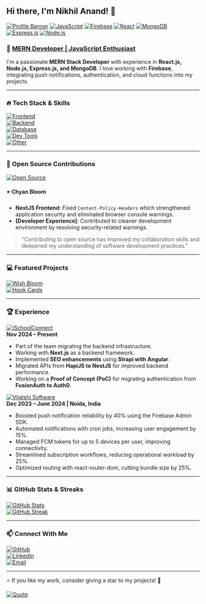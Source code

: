 ## Hi there, I'm Nikhil Anand! 👋

[![Profile Banner](https://img.shields.io/badge/MERN-Stack-blue?style=for-the-badge)](https://github.com/niksanand1717) [![JavaScript](https://img.shields.io/badge/JavaScript-ES6+-yellow?style=for-the-badge)](https://developer.mozilla.org/en-US/docs/Web/JavaScript) [![Firebase](https://img.shields.io/badge/Firebase-Cloud-orange?style=for-the-badge)](https://firebase.google.com/) [![React](https://img.shields.io/badge/React-Blue?logo=react&logoColor=white&style=for-the-badge)](https://react.dev/) [![MongoDB](https://img.shields.io/badge/MongoDB-Green?logo=mongodb&logoColor=white&style=for-the-badge)](https://www.mongodb.com/) [![Express.js](https://img.shields.io/badge/Express.js-Black?logo=express&logoColor=white&style=for-the-badge)](https://expressjs.com/) [![Node.js](https://img.shields.io/badge/Node.js-Green?logo=node.js&logoColor=white&style=for-the-badge)](https://nodejs.org/)

### 🚀 [MERN Developer | JavaScript Enthusiast](https://github.com/niksanand1717)

I'm a passionate **MERN Stack Developer** with experience in **React.js, Node.js, Express.js, and MongoDB**. I love working with **Firebase**, integrating push notifications, authentication, and cloud functions into my projects.

---

### 🔥 Tech Stack & Skills

[![Frontend](https://img.shields.io/badge/Frontend-React.js%20|%20Next.js%20|%20MUI%20|%20Tailwind%20CSS-blue?style=for-the-badge)]()  
[![Backend](https://img.shields.io/badge/Backend-Node.js%20|%20Express.js%20|%20Nest.js%20|%20Firebase%20Functions-red?style=for-the-badge)]()  
[![Database](https://img.shields.io/badge/Database-MongoDB%20|%20Prisma%20ORM%20|%20Firebase%20Firestore-green?style=for-the-badge)]()  
[![Dev Tools](https://img.shields.io/badge/Dev%20Tools-Git%20|%20GitHub%20|%20VS%20Code%20|%20Postman-orange?style=for-the-badge)](https://git-scm.com/)  
[![Other](https://img.shields.io/badge/Other-WebSockets%20|%20Cron%20Jobs%20|%20Cloud%20Messaging%20(FCM)%20|%20-purple?style=for-the-badge)](https://firebase.google.com/docs/cloud-messaging)

---

### 🤝 Open Source Contributions

[![Open Source](https://img.shields.io/badge/Open%20Source-Contributor-success?style=for-the-badge&logo=github)](https://github.com/niksanand1717)

#### ⭐ Chyan Bloom
- **NextJS Frontend**: Fixed `Content-Policy-Headers` which strengthened application security and eliminated browser console warnings.
- **[Developer Experience]**: Contributed to cleaner development environment by resolving security-related warnings.

> "Contributing to open source has improved my collaboration skills and deepened my understanding of software development practices."

---

### 💻 Featured Projects

[![Wish Bloom](https://img.shields.io/badge/Wish%20Bloom-SaaS%20App%20for%20Automating%20Birthday%20Wishes-brightgreen?style=for-the-badge)]()  
[![Hook Cards](https://img.shields.io/badge/Hook%20Cards-Business%20Cards%20-blueviolet?style=for-the-badge)]((https://hook.cards/))

---

### 🏆 Experience

[![iSchoolConnect](https://img.shields.io/badge/iSchoolConnect-Intern%20Software%20Engineer-blue?style=for-the-badge)](https://ischoolconnect.com/)  
**Nov 2024 – Present**  
- Part of the team migrating the backend infrastructure.  
- Working with **Next.js** as a backend framework.  
- Implemented **SEO enhancements** using **Strapi with Angular**.  
- Migrated APIs from **HapiJS to NestJS** for improved backend performance.  
- Working on a **Proof of Concept (PoC)** for migrating authentication from **FusionAuth to Auth0**.  

[![Vijatshi Software](https://img.shields.io/badge/Vijatshi%20Software-Software%20Engineer-red?style=for-the-badge)](https://www.vijatshisoftware.com/)  
**Dec 2023 – June 2024 | Noida, India**  
- Boosted push notification reliability by 40% using the Firebase Admin SDK.  
- Automated notifications with cron jobs, increasing user engagement by 15%.  
- Managed FCM tokens for up to 5 devices per user, improving connectivity.  
- Streamlined subscription workflows, reducing operational workload by 25%.  
- Optimized routing with react-router-dom, cutting bundle size by 25%.  

---

### 📊 GitHub Stats & Streaks

[![GitHub Stats](https://github-readme-stats.vercel.app/api?username=niksanand1717&show_icons=true&theme=radical)](https://github.com/niksanand1717)  
[![GitHub Streak](https://streak-stats.demolab.com/?user=niksanand1717&theme=radical)](https://github.com/niksanand1717)  

---

### 📫 Connect With Me

[![GitHub](https://img.shields.io/badge/GitHub-niksanand1717-black?style=for-the-badge&logo=github)](https://github.com/niksanand1717)  
[![LinkedIn](https://img.shields.io/badge/LinkedIn-Nikhil%20Anand-blue?style=for-the-badge&logo=linkedin)](https://www.linkedin.com/in/nikhil-anand-0792981b2/)  
[![Email](https://img.shields.io/badge/Email-nikhilanandgaya01%40gmail.com-red?style=for-the-badge)](mailto:nikhilanandgaya01@gmail.com)

---

⭐ If you like my work, consider giving a star to my projects! 🚀

[![Quote](https://quotes-github-readme.vercel.app/api?type=horizontal&theme=radical)](https://github.com/niksanand1717)
